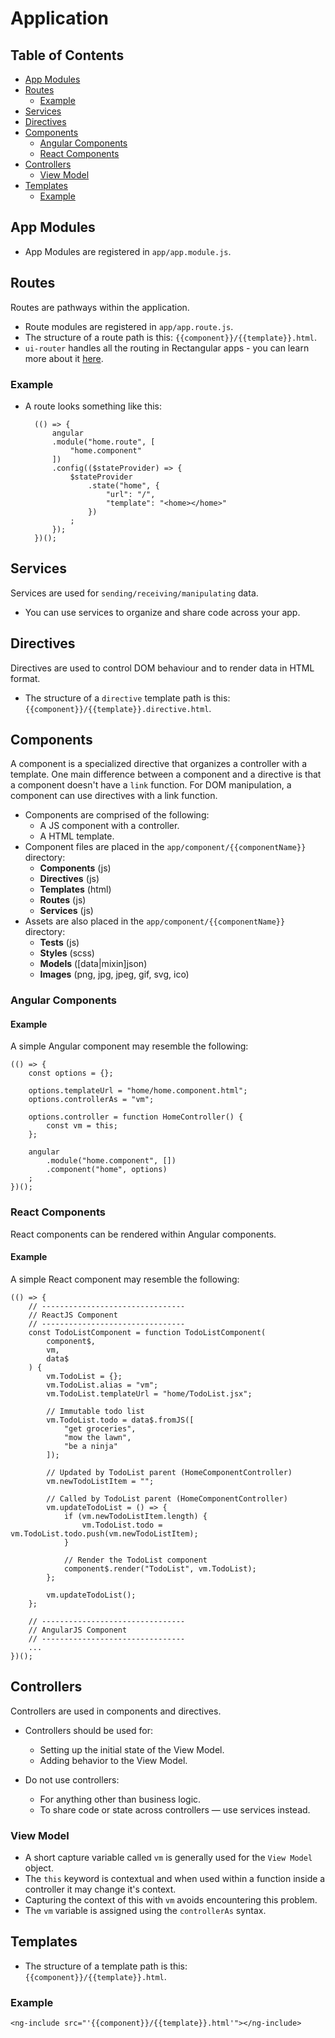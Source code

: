 # Application

## Table of Contents

* [App Modules](#AppModules)
* [Routes](#Routes)
	* [Example](#RoutesExample)
* [Services](#Services)
* [Directives](#Directives)
* [Components](#Components)
	* [Angular Components](#AngularComponents)
	* [React Components](#ReactComponents)
* [Controllers](#Controllers)
	* [View Model](#ViewModel)
* [Templates](#Templates)
	* [Example](#TemplateIncludeExample)

## <a name='AppModules'></a>App Modules
- App Modules are registered in `app/app.module.js`.

## <a name='Routes'></a>Routes
Routes are pathways within the application.
- Route modules are registered in `app/app.route.js`.
- The structure of a route path is this: `{{component}}/{{template}}.html`.
- `ui-router` handles all the routing in Rectangular apps - you can learn more about it [here](https://github.com/angular-ui/ui-router).

### <a name='RoutesExample'></a>Example
- A route looks something like this:

		(() => {
			angular
			.module("home.route", [
				"home.component"
			])
			.config(($stateProvider) => {
				$stateProvider
					.state("home", {
						"url": "/",
						"template": "<home></home>"
					})
				;
			});
		})();

## <a name='Services'></a>Services
Services are used for `sending/receiving/manipulating` data.
- You can use services to organize and share code across your app.

## <a name='Directives'></a>Directives
Directives are used to control DOM behaviour and to render data in HTML format.
- The structure of a `directive` template path is this: `{{component}}/{{template}}.directive.html`.

## <a name='Components'></a>Components
A component is a specialized directive that organizes a controller with a template. One main difference between a component and a directive is that a component doesn't have a `link` function. For DOM manipulation, a component can use directives with a link function.

- Components are comprised of the following:
	- A JS component with a controller.
	- A HTML template.
- Component files are placed in the `app/component/{{componentName}}` directory:
	- **Components** (js)
	- **Directives** (js)
	- **Templates** (html)
	- **Routes** (js)
	- **Services** (js)
- Assets are also placed in the `app/component/{{componentName}}` directory:
	- **Tests** (js)
	- **Styles** (scss)
	- **Models** ([data|mixin]json)
	- **Images** (png, jpg, jpeg, gif, svg, ico)

### <a name='AngularComponents'></a>Angular Components
#### Example
A simple Angular component may resemble the following:

	(() => {
		const options = {};
		
		options.templateUrl = "home/home.component.html";
		options.controllerAs = "vm";
		
		options.controller = function HomeController() {
			const vm = this;
		};
		
		angular
			.module("home.component", [])
			.component("home", options)
		;
	})();

### <a name='ReactComponents'></a>React Components
React components can be rendered within Angular components.

#### Example
A simple React component may resemble the following:

	(() => {
		// --------------------------------
		// ReactJS Component
		// --------------------------------
		const TodoListComponent = function TodoListComponent(
			component$,
			vm,
			data$
		) {
			vm.TodoList = {};
			vm.TodoList.alias = "vm";
			vm.TodoList.templateUrl = "home/TodoList.jsx";
			
			// Immutable todo list
			vm.TodoList.todo = data$.fromJS([
				"get groceries",
				"mow the lawn",
				"be a ninja"
			]);
			
			// Updated by TodoList parent (HomeComponentController)
			vm.newTodoListItem = "";
			
			// Called by TodoList parent (HomeComponentController)
			vm.updateTodoList = () => {
				if (vm.newTodoListItem.length) {
					vm.TodoList.todo = vm.TodoList.todo.push(vm.newTodoListItem);
				}
				
				// Render the TodoList component
				component$.render("TodoList", vm.TodoList);
			};
			
			vm.updateTodoList();
		};

		// --------------------------------
		// AngularJS Component
		// --------------------------------
		...
	})();

## <a name='Controllers'></a>Controllers
Controllers are used in components and directives.

- Controllers should be used for:
	- Setting up the initial state of the View Model.
	- Adding behavior to the View Model.

- Do not use controllers:
	- For anything other than business logic.
	- To share code or state across controllers — use services instead.

### <a name='ViewModel'></a>View Model
- A short capture variable called `vm` is generally used for the `View Model` object.
- The `this` keyword is contextual and when used within a function inside a controller it may change it's context.
- Capturing the context of this with `vm` avoids encountering this problem.
- The `vm` variable is assigned using the `controllerAs` syntax.

## <a name='Templates'></a>Templates
- The structure of a template path is this: `{{component}}/{{template}}.html`.

### <a name='TemplateIncludeExample'></a>Example

	<ng-include src="'{{component}}/{{template}}.html'"></ng-include>
